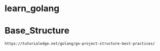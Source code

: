 # learn_golang

# Base_Structure
`https://tutorialedge.net/golang/go-project-structure-best-practices/`